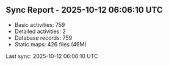 ## Sync Report - 2025-10-12 06:06:10 UTC

- Basic activities: 759
- Detailed activities: 2
- Database records: 759
- Static maps: 426 files (46M)

Last sync: 2025-10-12 06:06:10 UTC
